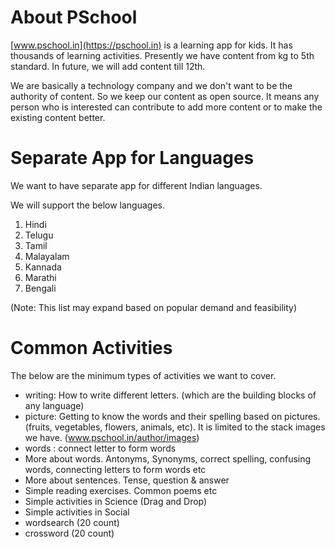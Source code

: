 # About PSchool

[www.pschool.in](https://pschool.in) is a learning app for kids. It has
thousands of learning activities. Presently we have content from kg to 5th
standard. In future, we will add content till 12th.

We are basically a technology company and we don't want to be the authority of
content. So we keep our content as open source. It means any person who is
interested can contribute to add more content or to make the existing content
better.

# Separate App for Languages

We want to have separate app for different Indian languages.

We will support the below languages.

1. Hindi
2. Telugu
3. Tamil
4. Malayalam
5. Kannada
6. Marathi
7. Bengali

(Note: This list may expand based on popular demand and feasibility)

# Common Activities

The below are the minimum types of activities we want to cover.

- writing: How to write different letters. (which are the building blocks of any
  language)
- picture: Getting to know the words and their spelling based on pictures.
  (fruits, vegetables, flowers, animals, etc). It is limited to the stack images
  we have. (www.pschool.in/author/images)
- words : connect letter to form words
- More about words. Antonyms, Synonyms, correct spelling, confusing words,
  connecting letters to form words etc
- More about sentences. Tense, question & answer
- Simple reading exercises. Common poems etc
- Simple activities in Science (Drag and Drop)
- Simple activities in Social
- wordsearch (20 count)
- crossword (20 count)
